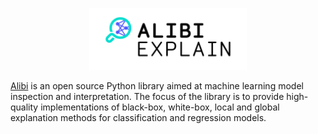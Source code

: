 <p align="center">
  <img src="_static/Alibi_Explain_Logo_rgb.png" alt="Alibi Logo" width="50%">
</p>

[Alibi](https://github.com/SeldonIO/alibi) is an open source Python library aimed at machine learning model inspection and interpretation.
The focus of the library is to provide high-quality implementations of black-box, white-box, local and global
explanation methods for classification and regression models.
